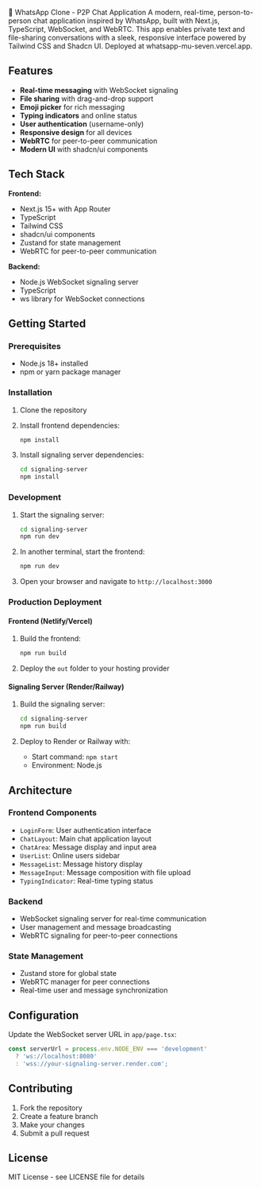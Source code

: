 💬 WhatsApp Clone - P2P Chat Application
A modern, real-time, person-to-person chat application inspired by WhatsApp, built with Next.js, TypeScript, WebSocket, and WebRTC. This app enables private text and file-sharing conversations with a sleek, responsive interface powered by Tailwind CSS and Shadcn UI. Deployed at whatsapp-mu-seven.vercel.app.
 

## Features

- **Real-time messaging** with WebSocket signaling
- **File sharing** with drag-and-drop support
- **Emoji picker** for rich messaging
- **Typing indicators** and online status
- **User authentication** (username-only)
- **Responsive design** for all devices
- **WebRTC** for peer-to-peer communication
- **Modern UI** with shadcn/ui components

## Tech Stack

**Frontend:**
- Next.js 15+ with App Router
- TypeScript
- Tailwind CSS
- shadcn/ui components
- Zustand for state management
- WebRTC for peer-to-peer communication

**Backend:**
- Node.js WebSocket signaling server
- TypeScript
- ws library for WebSocket connections

## Getting Started

### Prerequisites

- Node.js 18+ installed
- npm or yarn package manager

### Installation

1. Clone the repository
2. Install frontend dependencies:
   ```bash
   npm install
   ```

3. Install signaling server dependencies:
   ```bash
   cd signaling-server
   npm install
   ```

### Development

1. Start the signaling server:
   ```bash
   cd signaling-server
   npm run dev
   ```

2. In another terminal, start the frontend:
   ```bash
   npm run dev
   ```

3. Open your browser and navigate to `http://localhost:3000`

### Production Deployment

#### Frontend (Netlify/Vercel)
1. Build the frontend:
   ```bash
   npm run build
   ```

2. Deploy the `out` folder to your hosting provider

#### Signaling Server (Render/Railway)
1. Build the signaling server:
   ```bash
   cd signaling-server
   npm run build
   ```

2. Deploy to Render or Railway with:
   - Start command: `npm start`
   - Environment: Node.js

## Architecture

### Frontend Components
- `LoginForm`: User authentication interface
- `ChatLayout`: Main chat application layout
- `ChatArea`: Message display and input area
- `UserList`: Online users sidebar
- `MessageList`: Message history display
- `MessageInput`: Message composition with file upload
- `TypingIndicator`: Real-time typing status

### Backend
- WebSocket signaling server for real-time communication
- User management and message broadcasting
- WebRTC signaling for peer-to-peer connections

### State Management
- Zustand store for global state
- WebRTC manager for peer connections
- Real-time user and message synchronization

## Configuration

Update the WebSocket server URL in `app/page.tsx`:

```typescript
const serverUrl = process.env.NODE_ENV === 'development' 
  ? 'ws://localhost:8080'
  : 'wss://your-signaling-server.render.com';
```

## Contributing

1. Fork the repository
2. Create a feature branch
3. Make your changes
4. Submit a pull request

## License

MIT License - see LICENSE file for details

